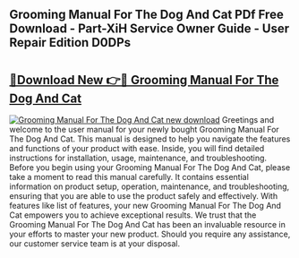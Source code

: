 ## Grooming Manual For The Dog And Cat PDf Free Download - Part-XiH Service Owner Guide - User Repair Edition D0DPs

# <h2><a href="http://cf11022.oget.top/?id=Grooming+Manual+For+The+Dog+And+Cat">🔗Download New 👉🔴 Grooming Manual For The Dog And Cat</a></h2>

[![Grooming Manual For The Dog And Cat new download](https://i.imgur.com/5g1atiW.png)](http://cf11022.oget.top/?id=Grooming+Manual+For+The+Dog+And+Cat)
Greetings and welcome to the user manual for your newly bought Grooming Manual For The Dog And Cat. This manual is designed to help you navigate the features and functions of your product with ease. Inside, you will find detailed instructions for installation, usage, maintenance, and troubleshooting. Before you begin using your Grooming Manual For The Dog And Cat, please take a moment to read this manual carefully. It contains essential information on product setup, operation, maintenance, and troubleshooting, ensuring that you are able to use the product safely and effectively. With features like list of features, your new Grooming Manual For The Dog And Cat empowers you to achieve exceptional results. We trust that the Grooming Manual For The Dog And Cat has been an invaluable resource in your efforts to master your new product. Should you require any assistance, our customer service team is at your disposal.
